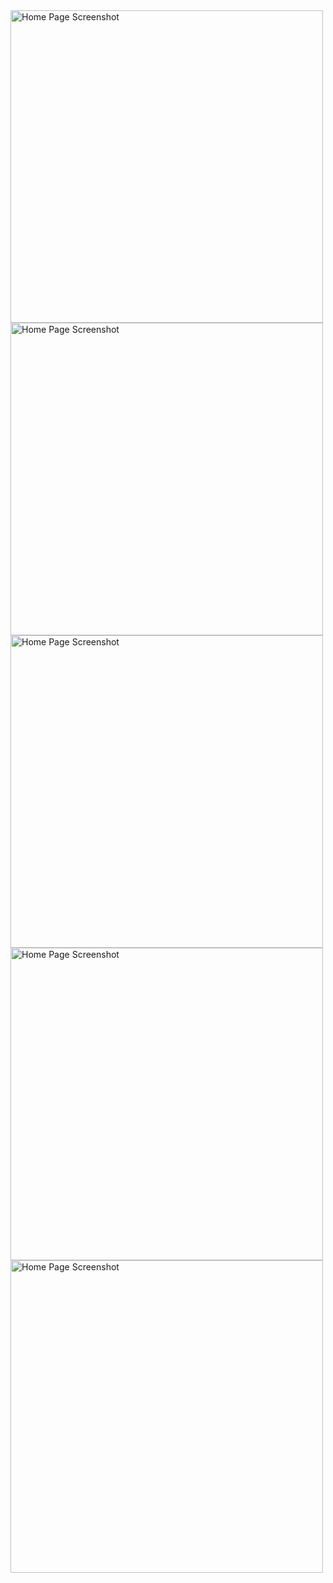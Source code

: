 <img src="Products\Products\wwwroot\img\1.png" alt="Home Page Screenshot" width="500"/>
<img src="img/2.png" alt="Home Page Screenshot" width="500"/>
<img src="img/3.png" alt="Home Page Screenshot" width="500"/>
<img src="img/4.png" alt="Home Page Screenshot" width="500"/>
<img src="img/5.png" alt="Home Page Screenshot" width="500"/>